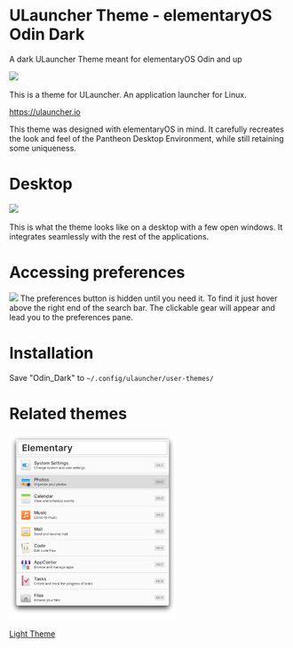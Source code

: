 # ULauncher Theme - elementaryOS Odin Dark

A dark ULauncher Theme meant for elementaryOS Odin and up

<img src="https://raw.githubusercontent.com/heidefinnischen/ULauncher-elementary_Dark_Theme/main/Resources/preview.png" width="600" />

This is a theme for ULauncher. An application launcher for Linux. 

https://ulauncher.io

This theme was designed with elementaryOS in mind. It carefully recreates the look and feel of the Pantheon Desktop Environment, while still retaining some uniqueness.

# Desktop

<img src="https://github.com/heidefinnischen/ULauncher-elementary_Dark_Theme/blob/main/Resources/desktop_dark.png"/>

This is what the theme looks like on a desktop with a few open windows. It integrates seamlessly with the rest of the applications.

# Accessing preferences

<img src="https://github.com/heidefinnischen/ULauncher-elementary_Dark_Theme/blob/main/Resources/hidden_preferences.png" width="600" />
The preferences button is hidden until you need it. To find it just hover above the right end of the search bar. The clickable gear will appear and lead you to the preferences pane.

# Installation

Save "Odin_Dark" to  `~/.config/ulauncher/user-themes/`

# Related themes

<a href="https://github.com/heidefinnischen/ULauncher-elementary_Light_Theme">
<img src="https://github.com/heidefinnischen/ULauncher-elementary_Light_Theme/blob/main/Resources/preview.png" width="300"/> 
</a>

<br>

<a href="https://github.com/heidefinnischen/ULauncher-elementary_Light_Theme"> Light Theme </a>
